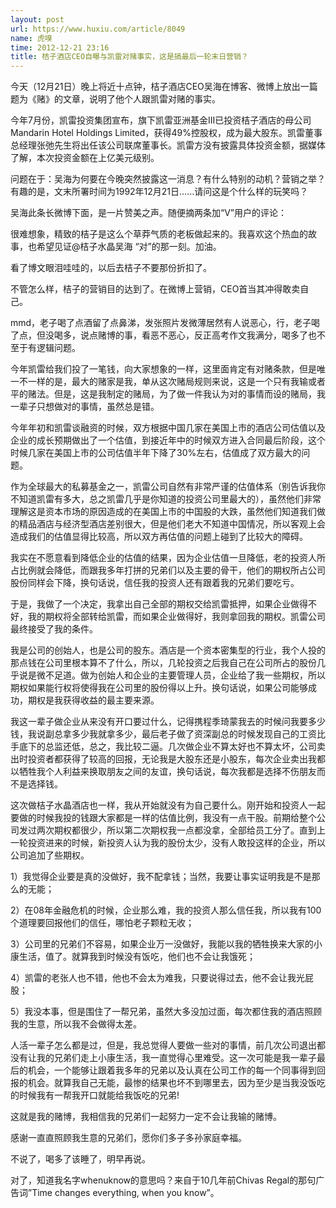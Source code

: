 ```yaml
---
layout: post
url: https://www.huxiu.com/article/8049
name: 虎嗅
time: 2012-12-21 23:16
title: 桔子酒店CEO自曝与凯雷对赌事实，这是搞最后一轮末日营销？
---
```

今天（12月21日）晚上将近十点钟，桔子酒店CEO吴海在博客、微博上放出一篇题为《赌》的文章，说明了他个人跟凯雷对赌的事实。

今年7月份，凯雷投资集团宣布，旗下凯雷亚洲基金III已投资桔子酒店的母公司Mandarin Hotel Holdings Limited，获得49%控股权，成为最大股东。凯雷董事总经理张弛先生将出任该公司联席董事长。凯雷方没有披露具体投资金额，据媒体了解，本次投资金额在上亿美元级别。

问题在于：吴海为何要在今晚突然披露这一消息？有什么特别的动机？营销之举？有趣的是，文末所署时间为1992年12月21日……请问这是个什么样的玩笑吗？

吴海此条长微博下面，是一片赞美之声。随便摘两条加“V”用户的评论：

很难想象，精致的桔子是这么个草莽气质的老板做起来的。我喜欢这个热血的故事，也希望见证@桔子水晶吴海 “对”的那一刻。加油。

看了博文眼泪哇哇的，以后去桔子不要那份折扣了。

不管怎么样，桔子的营销目的达到了。在微博上营销，CEO首当其冲得敢卖自己。

mmd，老子喝了点酒留了点鼻涕，发张照片发微薄居然有人说恶心，行，老子喝了点，但没喝多，说点赌博的事，看恶不恶心，反正高考作文我满分，喝多了也不至于有逻辑问题。

今年凯雷给我们投了一笔钱，向大家想象的一样，这里面肯定有对赌条款，但是唯一不一样的是，最大的赌家是我，单从这次赌局规则来说，这是一个只有我输或者平的赌法。但是，这是我制定的赌局，为了做一件我认为对的事情而设的赌局，我一辈子只想做对的事情，虽然总是错。

今年年初和凯雷谈融资的时候，双方根据中国几家在美国上市的酒店公司估值以及企业的成长预期做出了一个估值，到接近年中的时候双方进入合同最后阶段，这个时候几家在美国上市的公司估值半年下降了30%左右，估值成了双方最大的问题。

作为全球最大的私募基金之一，凯雷公司自然有非常严谨的估值体系（别告诉我你不知道凯雷有多大，总之凯雷几乎是你知道的投资公司里最大的），虽然他们非常理解这是资本市场的原因造成的在美国上市的中国股的大跌，虽然他们知道我们做的精品酒店与经济型酒店差别很大，但是他们老大不知道中国情况，所以客观上会造成我们的估值显得比较高，所以双方再估值的问题上碰到了比较大的障碍。

我实在不愿意看到降低企业的估值的结果，因为企业估值一旦降低，老的投资人所占比例就会降低，而跟我多年打拼的兄弟们以及主要的骨干，他们的期权所占公司股份同样会下降，换句话说，信任我的投资人还有跟着我的兄弟们要吃亏。

于是，我做了一个决定，我拿出自己全部的期权交给凯雷抵押，如果企业做得不好，我的期权将全部转给凯雷，而如果企业做得好，我则拿回我的期权。凯雷公司最终接受了我的条件。

我是公司的创始人，也是公司的股东。酒店是一个资本密集型的行业，我个人投的那点钱在公司里根本算不了什么，所以，几轮投资之后我自己在公司所占的股份几乎说是微不足道。做为创始人和企业的主要管理人员，企业给了我一些期权，所以期权如果能行权将使得我在公司里的股份得以上升。换句话说，如果公司能够成功，期权是我获得收益的最主要来源。

我这一辈子做企业从来没有开口要过什么，记得携程季琦蒙我去的时候问我要多少钱，我说副总拿多少我就拿多少，最后老子做了资深副总的时候发现自己的工资比手底下的总监还低，总之，我比较二逼。几次做企业不算太好也不算太坏，公司卖出时投资者都获得了较高的回报，无论我是大股东还是小股东，每次企业卖出我都以牺牲我个人利益来换取朋友之间的友谊，换句话说，每次我都是选择不伤朋友而不是选择钱。

这次做桔子水晶酒店也一样，我从开始就没有为自己要什么。刚开始和投资人一起要做的时候我投的钱跟大家都是一样的估值比例，我没有一点干股。前期给整个公司发过两次期权都很少，所以第二次期权我一点都没拿，全部给员工分了。直到上一轮投资进来的时候，新投资人认为我的股份太少，没有人敢投这样的企业，所以公司追加了些期权。

1）我觉得企业要是真的没做好，我不配拿钱；当然，我要让事实证明我是不是那么的无能；

2）在08年金融危机的时候，企业那么难，我的投资人那么信任我，所以我有100个道理要回报他们的信任，哪怕老子颗粒无收；

3）公司里的兄弟们不容易，如果企业万一没做好，我能以我的牺牲换来大家的小康生活，值了。就算我到时候没有饭吃，他们也不会让我饿死；

4）凯雷的老张人也不错，他也不会太为难我，只要说得过去，他不会让我光屁股；

5）我没本事，但是围住了一帮兄弟，虽然大多没加过面，每次都住我的酒店照顾我的生意，所以我不会做得太差。

人活一辈子怎么都是过，但是，我总觉得人要做一些对的事情，前几次公司退出都没有让我的兄弟们走上小康生活，我一直觉得心里难受。这一次可能是我一辈子最后的机会，一个能够让跟着我多年的兄弟以及认真在公司工作的每一个同事得到回报的机会。就算我自己无能，最惨的结果也坏不到哪里去，因为至少是当我没饭吃的时候我有一帮我开口就能给我饭吃的兄弟!

这就是我的赌博，我相信我的兄弟们一起努力一定不会让我输的赌博。

感谢一直直照顾我生意的兄弟们，愿你们多子多孙家庭幸福。

不说了，喝多了该睡了，明早再说。

对了，知道我名字whenuknow的意思吗？来自于10几年前Chivas Regal的那句广告词”Time changes everything, when you know”。

